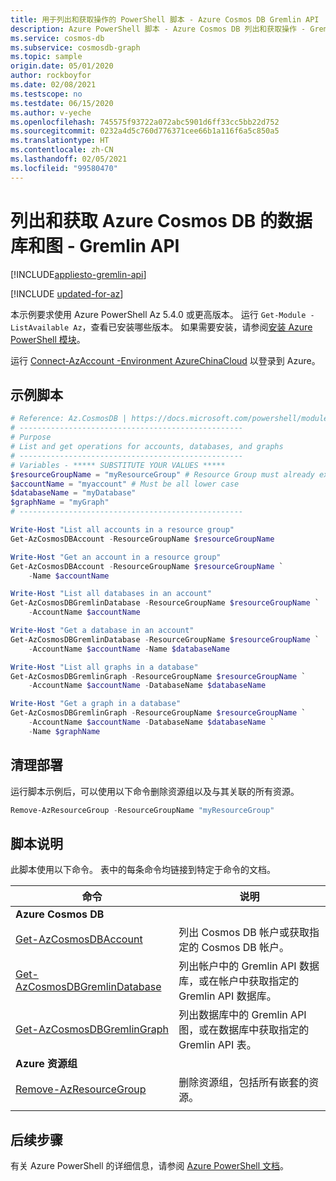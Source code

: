 ```yaml
---
title: 用于列出和获取操作的 PowerShell 脚本 - Azure Cosmos DB Gremlin API
description: Azure PowerShell 脚本 - Azure Cosmos DB 列出和获取操作 - Gremlin API
ms.service: cosmos-db
ms.subservice: cosmosdb-graph
ms.topic: sample
origin.date: 05/01/2020
author: rockboyfor
ms.date: 02/08/2021
ms.testscope: no
ms.testdate: 06/15/2020
ms.author: v-yeche
ms.openlocfilehash: 745575f93722a072abc5901d6ff33cc5bb22d752
ms.sourcegitcommit: 0232a4d5c760d776371cee66b1a116f6a5c850a5
ms.translationtype: HT
ms.contentlocale: zh-CN
ms.lasthandoff: 02/05/2021
ms.locfileid: "99580470"
---
```

<!--Verified successfully-->
# <a name="list-and-get-databases-and-graphs-for-azure-cosmos-db---gremlin-api"></a>列出和获取 Azure Cosmos DB 的数据库和图 - Gremlin API
[!INCLUDE[appliesto-gremlin-api](../../../includes/appliesto-gremlin-api.md)]

[!INCLUDE [updated-for-az](../../../../../includes/updated-for-az.md)]

本示例要求使用 Azure PowerShell Az 5.4.0 或更高版本。 运行 `Get-Module -ListAvailable Az`，查看已安装哪些版本。
如果需要安装，请参阅[安装 Azure PowerShell 模块](https://docs.microsoft.com/powershell/azure/install-az-ps)。

运行 [Connect-AzAccount -Environment AzureChinaCloud](https://docs.microsoft.com/powershell/module/az.accounts/connect-azaccount) 以登录到 Azure。

## <a name="sample-script"></a>示例脚本

```powershell
# Reference: Az.CosmosDB | https://docs.microsoft.com/powershell/module/az.cosmosdb
# --------------------------------------------------
# Purpose
# List and get operations for accounts, databases, and graphs
# --------------------------------------------------
# Variables - ***** SUBSTITUTE YOUR VALUES *****
$resourceGroupName = "myResourceGroup" # Resource Group must already exist
$accountName = "myaccount" # Must be all lower case
$databaseName = "myDatabase"
$graphName = "myGraph"
# --------------------------------------------------

Write-Host "List all accounts in a resource group"
Get-AzCosmosDBAccount -ResourceGroupName $resourceGroupName

Write-Host "Get an account in a resource group"
Get-AzCosmosDBAccount -ResourceGroupName $resourceGroupName `
    -Name $accountName

Write-Host "List all databases in an account"
Get-AzCosmosDBGremlinDatabase -ResourceGroupName $resourceGroupName `
    -AccountName $accountName

Write-Host "Get a database in an account"
Get-AzCosmosDBGremlinDatabase -ResourceGroupName $resourceGroupName `
    -AccountName $accountName -Name $databaseName

Write-Host "List all graphs in a database"
Get-AzCosmosDBGremlinGraph -ResourceGroupName $resourceGroupName `
    -AccountName $accountName -DatabaseName $databaseName 

Write-Host "Get a graph in a database"
Get-AzCosmosDBGremlinGraph -ResourceGroupName $resourceGroupName `
    -AccountName $accountName -DatabaseName $databaseName `
    -Name $graphName

```

## <a name="clean-up-deployment"></a>清理部署

运行脚本示例后，可以使用以下命令删除资源组以及与其关联的所有资源。

```powershell
Remove-AzResourceGroup -ResourceGroupName "myResourceGroup"
```

## <a name="script-explanation"></a>脚本说明

此脚本使用以下命令。 表中的每条命令均链接到特定于命令的文档。

| 命令 | 说明 |
|---|---|
|**Azure Cosmos DB**| |
| [Get-AzCosmosDBAccount](https://docs.microsoft.com/powershell/module/az.cosmosdb/get-azcosmosdbaccount) | 列出 Cosmos DB 帐户或获取指定的 Cosmos DB 帐户。 |
| [Get-AzCosmosDBGremlinDatabase](https://docs.microsoft.com/powershell/module/az.cosmosdb/get-azcosmosdbgremlindatabase) | 列出帐户中的 Gremlin API 数据库，或在帐户中获取指定的 Gremlin API 数据库。 |
| [Get-AzCosmosDBGremlinGraph](https://docs.microsoft.com/powershell/module/az.cosmosdb/get-azcosmosdbgremlingraph) | 列出数据库中的 Gremlin API 图，或在数据库中获取指定的 Gremlin API 表。 |
|**Azure 资源组**| |
| [Remove-AzResourceGroup](https://docs.microsoft.com/powershell/module/az.resources/remove-azresourcegroup) | 删除资源组，包括所有嵌套的资源。 |
|||

## <a name="next-steps"></a>后续步骤

有关 Azure PowerShell 的详细信息，请参阅 [Azure PowerShell 文档](https://docs.microsoft.com/powershell/)。

<!--Update_Description: update meta properties, wording update, update link-->